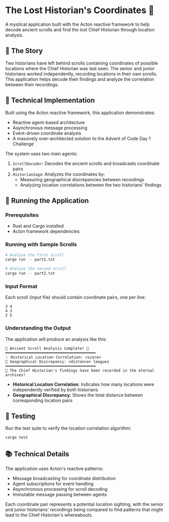 # The Lost Historian's Coordinates 🗿

A mystical application built with the Acton reactive framework to help decode
ancient scrolls and find the lost Chief Historian through location analysis.

## 📜 The Story

Two historians have left behind scrolls containing coordinates of possible
locations where the Chief Historian was last seen. The senior and junior
historians worked independently, recording locations in their own scrolls. This
application helps decode their findings and analyze the correlation between
their recordings.

## 🔧 Technical Implementation

Built using the Acton reactive framework, this application demonstrates:

- Reactive agent-based architecture
- Asynchronous message processing
- Event-driven coordinate analysis
- A massively over-architected solution to the Advent of Code Day 1 Challenge

The system uses two main agents:

1. `ScrollDecoder`: Decodes the ancient scrolls and broadcasts coordinate pairs
2. `HistorianSage`: Analyzes the coordinates by:
   - Measuring geographical discrepancies between recordings
   - Analyzing location correlations between the two historians' findings

## 🚀 Running the Application

### Prerequisites

- Rust and Cargo installed
- Acton framework dependencies

### Running with Sample Scrolls

```bash
# Analyze the first scroll
cargo run -- part1.txt

# Analyze the second scroll
cargo run -- part2.txt
```

### Input Format

Each scroll (input file) should contain coordinate pairs, one per line:

```
3 4
4 3
2 5
```

### Understanding the Output

The application will produce an analysis like this:

```
🗿 Ancient Scroll Analysis Complete! 📜
━━━━━━━━━━━━━━━━━━━━━━━━━━━━━━━━━━━━━━━━
✨ Historical Location Correlation: <score>
📏 Geographical Discrepancy: <distance> leagues
━━━━━━━━━━━━━━━━━━━━━━━━━━━━━━━━━━━━━━━━
📌 The Chief Historian's findings have been recorded in the eternal archives!
```

- **Historical Location Correlation**: Indicates how many locations were
  independently verified by both historians
- **Geographical Discrepancy**: Shows the total distance between corresponding
  location pairs

## 🧪 Testing

Run the test suite to verify the location correlation algorithm:

```bash
cargo test
```

## 📚 Technical Details

The application uses Acton's reactive patterns:

- Message broadcasting for coordinate distribution
- Agent subscriptions for event handling
- Asynchronous processing for scroll decoding
- Immutable message passing between agents

Each coordinate pair represents a potential location sighting, with the senior
and junior historians' recordings being compared to find patterns that might
lead to the Chief Historian's whereabouts.
